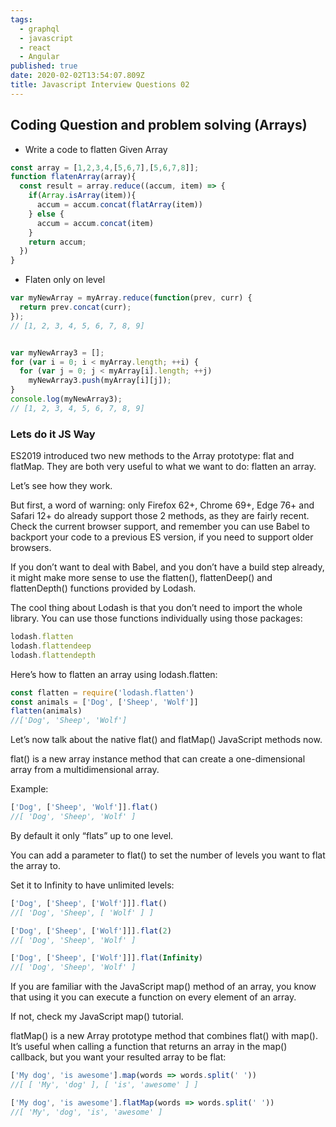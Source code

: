 ```yaml
---
tags:
  - graphql
  - javascript
  - react
  - Angular
published: true
date: 2020-02-02T13:54:07.809Z
title: Javascript Interview Questions 02
---
```


## Coding Question and problem solving (Arrays)

- Write a code to flatten Given Array 

```javascript
const array = [1,2,3,4,[5,6,7],[5,6,7,8]];
function flatenArray(array){
  const result = array.reduce((accum, item) => {
    if(Array.isArray(item)){
      accum = accum.concat(flatArray(item))
    } else {
      accum = accum.concat(item)
    }
    return accum;
  })
}
```

- Flaten only on level 

```javascript
var myNewArray = myArray.reduce(function(prev, curr) {
  return prev.concat(curr);
});
// [1, 2, 3, 4, 5, 6, 7, 8, 9]


var myNewArray3 = [];
for (var i = 0; i < myArray.length; ++i) {
  for (var j = 0; j < myArray[i].length; ++j)
    myNewArray3.push(myArray[i][j]);
}
console.log(myNewArray3);
// [1, 2, 3, 4, 5, 6, 7, 8, 9]
```

### Lets do it JS Way 

ES2019 introduced two new methods to the Array prototype: flat and flatMap. They are both very useful to what we want to do: flatten an array.

Let’s see how they work.

But first, a word of warning: only Firefox 62+, Chrome 69+, Edge 76+ and Safari 12+ do already support those 2 methods, as they are fairly recent. Check the current browser support, and remember you can use Babel to backport your code to a previous ES version, if you need to support older browsers.

If you don’t want to deal with Babel, and you don’t have a build step already, it might make more sense to use the flatten(), flattenDeep() and flattenDepth() functions provided by Lodash.

The cool thing about Lodash is that you don’t need to import the whole library. You can use those functions individually using those packages:
```javascript
lodash.flatten
lodash.flattendeep
lodash.flattendepth
```
Here’s how to flatten an array using lodash.flatten:
```javascript
const flatten = require('lodash.flatten')
const animals = ['Dog', ['Sheep', 'Wolf']]
flatten(animals)
//['Dog', 'Sheep', 'Wolf']
```

Let’s now talk about the native flat() and flatMap() JavaScript methods now.

flat() is a new array instance method that can create a one-dimensional array from a multidimensional array.

Example:
```javascript
['Dog', ['Sheep', 'Wolf']].flat()
//[ 'Dog', 'Sheep', 'Wolf' ]
```
By default it only “flats” up to one level.

You can add a parameter to flat() to set the number of levels you want to flat the array to.

Set it to Infinity to have unlimited levels:
```javascript
['Dog', ['Sheep', ['Wolf']]].flat()
//[ 'Dog', 'Sheep', [ 'Wolf' ] ]

['Dog', ['Sheep', ['Wolf']]].flat(2)
//[ 'Dog', 'Sheep', 'Wolf' ]

['Dog', ['Sheep', ['Wolf']]].flat(Infinity)
//[ 'Dog', 'Sheep', 'Wolf' ]
```
If you are familiar with the JavaScript map() method of an array, you know that using it you can execute a function on every element of an array.

If not, check my JavaScript map() tutorial.

flatMap() is a new Array prototype method that combines flat() with map(). It’s useful when calling a function that returns an array in the map() callback, but you want your resulted array to be flat:
```javascript
['My dog', 'is awesome'].map(words => words.split(' '))
//[ [ 'My', 'dog' ], [ 'is', 'awesome' ] ]

['My dog', 'is awesome'].flatMap(words => words.split(' '))
//[ 'My', 'dog', 'is', 'awesome' ]
```